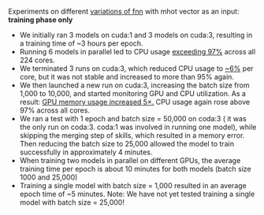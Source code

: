 Experiments on different [variations of fnn](https://docs.google.com/spreadsheets/d/1jt4Pvdz58qs0LyAnSjYr0MTpzy5ZfNonw5bBtfbIvKY/edit?gid=212563191#gid=212563191) with mhot vector as an input:
**training phase only**
- We initially ran 3 models on cuda:1 and 3 models on cuda:3, resulting in a training time of ~3 hours per epoch.
- Running 6 models in parallel led to CPU usage [exceeding 97%](https://github.com/mahdis-saeedi/OpeNTF/blob/main/docs/e2e_journal_experiment/cpu%26gpu_usage/cpu_6models_2gpus.txt) across all 224 cores.
- We terminated 3 runs on cuda:3, which reduced CPU usage to [~6%](https://github.com/mahdis-saeedi/OpeNTF/blob/main/docs/e2e_journal_experiment/cpu%26gpu_usage/cpu_3models_1gpu_not_stable.txt) per core, but it was not stable and increased to more than 95% again.
- We then launched a new run on cuda:3, increasing the batch size from 1,000 to 10,000, and started monitoring GPU and CPU utilization.
As a result:
    [GPU memory usage increased 5×.](https://github.com/mahdis-saeedi/OpeNTF/blob/main/docs/e2e_journal_experiment/cpu%26gpu_usage/gpu_memory.txt)
    CPU usage again rose above 97% across all cores.
- We ran a test with 1 epoch and batch size = 50,000 on coda:3 ( it was the only run on coda:3. coda:1 was involved in running one model), while skipping the merging step of skills, which resulted in a memory error. Then reducing the batch size to 25,000 allowed the model to train successfully in approximately 4 minutes.
- When training two models in parallel on different GPUs, the average training time per epoch is about 10 minutes for both models (batch size 1000 and 25,000)
- Training a single model with batch size = 1,000 resulted in an average epoch time of ~5 minutes.
Note: We have not yet tested training a single model with batch size = 25,000!



